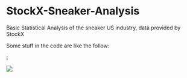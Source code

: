 # StockX-Sneaker-Analysis
Basic Statistical Analysis of the sneaker US industry, data provided by StockX 

Some stuff in the code are like the follow:

¡[](Images/Rplot02.png) 

<img src=”Images/Rplot01.png”>
